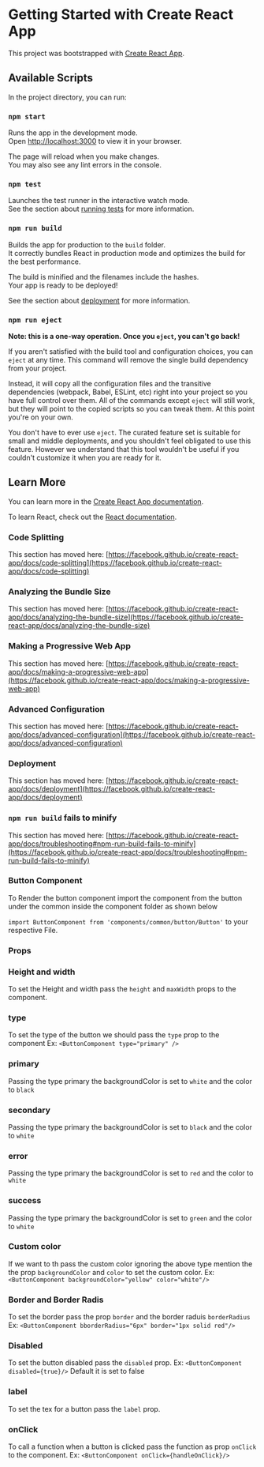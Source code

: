 # Getting Started with Create React App

This project was bootstrapped with [Create React App](https://github.com/facebook/create-react-app).

## Available Scripts

In the project directory, you can run:

### `npm start`

Runs the app in the development mode.\
Open [http://localhost:3000](http://localhost:3000) to view it in your browser.

The page will reload when you make changes.\
You may also see any lint errors in the console.

### `npm test`

Launches the test runner in the interactive watch mode.\
See the section about [running tests](https://facebook.github.io/create-react-app/docs/running-tests) for more information.

### `npm run build`

Builds the app for production to the `build` folder.\
It correctly bundles React in production mode and optimizes the build for the best performance.

The build is minified and the filenames include the hashes.\
Your app is ready to be deployed!

See the section about [deployment](https://facebook.github.io/create-react-app/docs/deployment) for more information.

### `npm run eject`

**Note: this is a one-way operation. Once you `eject`, you can't go back!**

If you aren't satisfied with the build tool and configuration choices, you can `eject` at any time. This command will remove the single build dependency from your project.

Instead, it will copy all the configuration files and the transitive dependencies (webpack, Babel, ESLint, etc) right into your project so you have full control over them. All of the commands except `eject` will still work, but they will point to the copied scripts so you can tweak them. At this point you're on your own.

You don't have to ever use `eject`. The curated feature set is suitable for small and middle deployments, and you shouldn't feel obligated to use this feature. However we understand that this tool wouldn't be useful if you couldn't customize it when you are ready for it.

## Learn More

You can learn more in the [Create React App documentation](https://facebook.github.io/create-react-app/docs/getting-started).

To learn React, check out the [React documentation](https://reactjs.org/).

### Code Splitting

This section has moved here: [https://facebook.github.io/create-react-app/docs/code-splitting](https://facebook.github.io/create-react-app/docs/code-splitting)

### Analyzing the Bundle Size

This section has moved here: [https://facebook.github.io/create-react-app/docs/analyzing-the-bundle-size](https://facebook.github.io/create-react-app/docs/analyzing-the-bundle-size)

### Making a Progressive Web App

This section has moved here: [https://facebook.github.io/create-react-app/docs/making-a-progressive-web-app](https://facebook.github.io/create-react-app/docs/making-a-progressive-web-app)

### Advanced Configuration

This section has moved here: [https://facebook.github.io/create-react-app/docs/advanced-configuration](https://facebook.github.io/create-react-app/docs/advanced-configuration)

### Deployment

This section has moved here: [https://facebook.github.io/create-react-app/docs/deployment](https://facebook.github.io/create-react-app/docs/deployment)

### `npm run build` fails to minify

This section has moved here: [https://facebook.github.io/create-react-app/docs/troubleshooting#npm-run-build-fails-to-minify](https://facebook.github.io/create-react-app/docs/troubleshooting#npm-run-build-fails-to-minify)


### Button Component
To Render the button component import the component from the button under the common inside the component folder as shown below

`import ButtonComponent from 'components/common/button/Button'` to your respective File.
### Props
   ### Height and width
   To set the Height and width pass the `height` and `maxWidth` props to the component.
   ### type
   To set the type of the button we should pass the `type` prop to the component
   Ex: `<ButtonComponent type="primary" />`
   ### primary
   Passing the type primary the backgroundColor is set to  `white` and the color to `black`
   ### secondary
   Passing the type primary the backgroundColor is set to  `black` and the color to `white`
   ### error
   Passing the type primary the backgroundColor is set to  `red` and the color to `white`
   ### success
   Passing the type primary the backgroundColor is set to  `green` and the color to `white`

   ### Custom color
   If we want to th pass the custom color ignoring the above type mention the the prop `backgroundColor` and `color` to set the custom color.
   Ex:  `<ButtonComponent backgroundColor="yellow" color="white"/>`

   ### Border and Border Radis
   To set the border  pass the prop  `border` and the border raduis `borderRadius`
   Ex: `<ButtonComponent bborderRadius="6px" border="1px solid red"/>`

   ### Disabled
   To set the button disabled pass the `disabled` prop.
    Ex: `<ButtonComponent disabled={true}/>` 
    Default it is set to false
   ### label
   To set the tex for a button pass the `label` prop.
   ### onClick
   To call a function when a button is clicked  pass the function as prop `onClick` to the component.
   Ex: `<ButtonComponent onClick={handleOnClick}/>`

 
